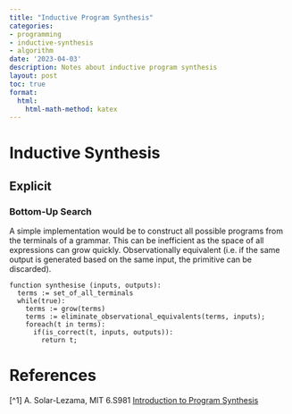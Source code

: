 ```yaml
---
title: "Inductive Program Synthesis"
categories:
- programming
- inductive-synthesis
- algorithm
date: '2023-04-03'
description: Notes about inductive program synthesis
layout: post
toc: true
format:
  html:
    html-math-method: katex
---
```


# Inductive Synthesis

## Explicit
### Bottom-Up Search
  A simple implementation would be to construct all possible programs from the terminals of a grammar. This can be inefficient as the space of all expressions can grow quickly. Observationally equivalent (i.e. if the same output is generated based on the same input, the primitive can be discarded). 
```
function synthesise (inputs, outputs):
  terms := set_of_all_terminals
  while(true):
    terms := grow(terms)
    terms := eliminate_observational_equivalents(terms, inputs);
    foreach(t in terms):
      if(is_correct(t, inputs, outputs)):
        return t;
```
  
# References

[^1] A. Solar-Lezama, MIT 6.S981 <a href="https://people.csail.mit.edu/asolar/SynthesisCourse/index.htm">Introduction to Program Synthesis</a>
  

